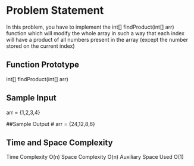 # Problem Statement
In this problem, you have to implement the int[] findProduct(int[] arr) function which will modify the whole array in such a way that each index will have a product of all numbers present in the array (except the number stored on the current index)

## Function Prototype #
int[] findProduct(int[] arr)

## Sample Input #
arr = {1,2,3,4}

##Sample Output #
arr = {24,12,8,6}

## Time and Space Complexity
Time Complexity	O(n)
Space Complexity	O(n)
Auxiliary Space Used	O(1)
